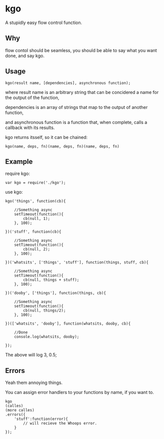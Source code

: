 kgo
===

A stupidly easy flow control function.

## Why

flow contol should be seamless, you should be able to say what you want done, and say kgo.

## Usage

    kgo(result name, [dependencies], asynchronous function);

where result name is an arbitrary string that can be concidered a name for the output of the function,

dependencies is an array of strings that map to the output of another function,

and asynchronous function is a function that, when complete, calls a callback with its results.

kgo returns itsself, so it can be chained:

    kgo(name, deps, fn)(name, deps, fn)(name, deps, fn)

## Example

require kgo:

    var kgo = require('./kgo');

use kgo:

    kgo('things', function(cb){

        //Something async
        setTimeout(function(){
            cb(null, 1);
        }, 100);

    })('stuff', function(cb){

        //Something async
        setTimeout(function(){
            cb(null, 2);
        }, 100);

    })('whatsits', ['things', 'stuff'], function(things, stuff, cb){

        //Something async
        setTimeout(function(){
            cb(null, things + stuff);
        }, 100);

    })('dooby', ['things'], function(things, cb){

        //Something async
        setTimeout(function(){
            cb(null, things/2);
        }, 100);

    })(['whatsits', 'dooby'], function(whatsits, dooby, cb){

        //Done
        console.log(whatsits, dooby);

    });

The above will log 3, 0.5;

## Errors

Yeah them annoying things.

You can assign error handlers to your functions by name, if you want to.

    kgo
    (calles)
    (more calles)
    .errors({
        'stuff':function(error){
            // will recieve the Whoops error.
        }
    });